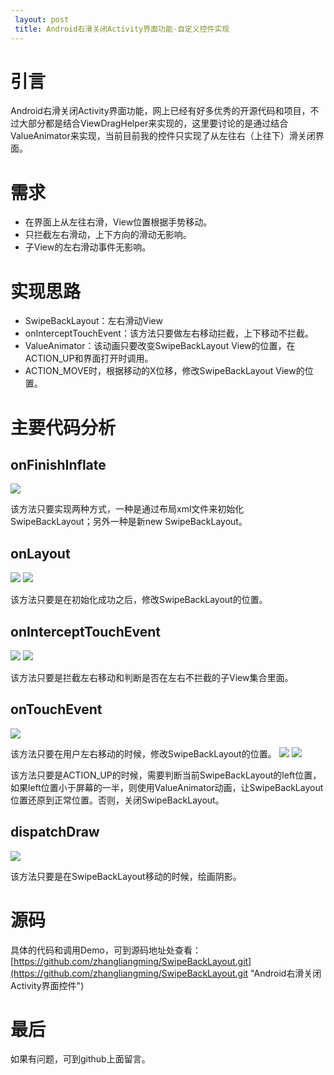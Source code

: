 ```yaml
---
 layout: post
 title: Android右滑关闭Activity界面功能-自定义控件实现
---
```

# 引言 #
Android右滑关闭Activity界面功能，网上已经有好多优秀的开源代码和项目，不过大部分都是结合ViewDragHelper来实现的，这里要讨论的是通过结合ValueAnimator来实现，当前目前我的控件只实现了从左往右（上往下）滑关闭界面。
# 需求 #
- 在界面上从左往右滑，View位置根据手势移动。
- 只拦截左右滑动，上下方向的滑动无影响。
- 子View的左右滑动事件无影响。
# 实现思路 #
- SwipeBackLayout：左右滑动View
- onInterceptTouchEvent：该方法只要做左右移动拦截，上下移动不拦截。
- ValueAnimator：该动画只要改变SwipeBackLayout View的位置，在ACTION_UP和界面打开时调用。
- ACTION_MOVE时，根据移动的X位移，修改SwipeBackLayout View的位置。
# 主要代码分析 #
## onFinishInflate ##
![](https://i.imgur.com/FTh8sLD.png)

该方法只要实现两种方式，一种是通过布局xml文件来初始化SwipeBackLayout；另外一种是新new SwipeBackLayout。
## onLayout ##
![](https://i.imgur.com/fMGFEpL.png)
![](https://i.imgur.com/N1m94uC.png)

该方法只要是在初始化成功之后，修改SwipeBackLayout的位置。
## onInterceptTouchEvent ##
![](https://i.imgur.com/HUFLhKP.png)
![](https://i.imgur.com/ldLebXL.png)

该方法只要是拦截左右移动和判断是否在左右不拦截的子View集合里面。
## onTouchEvent ##
![](https://i.imgur.com/gpHn4AT.png)

该方法只要在用户左右移动的时候，修改SwipeBackLayout的位置。
![](https://i.imgur.com/iodaZxp.png)
![](https://i.imgur.com/coUn5lC.png)

该方法只要是ACTION_UP的时候，需要判断当前SwipeBackLayout的left位置，如果left位置小于屏幕的一半，则使用ValueAnimator动画，让SwipeBackLayout位置还原到正常位置。否则，关闭SwipeBackLayout。
## dispatchDraw ##
![](https://i.imgur.com/9UpUCn4.png)

该方法只要是在SwipeBackLayout移动的时候，绘画阴影。
# 源码 #
具体的代码和调用Demo，可到源码地址处查看：[https://github.com/zhangliangming/SwipeBackLayout.git](https://github.com/zhangliangming/SwipeBackLayout.git "Android右滑关闭Activity界面控件")
# 最后 #
如果有问题，可到github上面留言。
